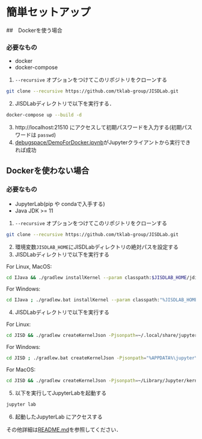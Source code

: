 # 簡単セットアップ
##　Dockerを使う場合
### 必要なもの
- docker
- docker-compose

1. `--recursive` オプションをつけてこのリポジトリをクローンする
```sh
git clone --recursive https://github.com/tklab-group/JISDLab.git
```
2. JISDLabディレクトリで以下を実行する．
```sh
docker-compose up --build -d
```
3. http://localhost:21510 にアクセスして初期パスワードを入力する(初期パスワードは `passwd`)
4. [debugspace/DemoForDocker.ipynb](debugspace/DemoForDocker.ipynb)がJupyterクライアントから実行できれば成功

## Dockerを使わない場合
### 必要なもの
- JupyterLab(pip や condaで入手する)
- Java JDK >= 11


1. `--recursive` オプションをつけてこのリポジトリをクローンする
```sh
git clone --recursive https://github.com/tklab-group/JISDLab.git
```
2. 環境変数`JISDLAB_HOME`にJISDLabディレクトリの絶対パスを設定する
3. JISDLabディレクトリで以下を実行する

For Linux, MacOS:
```bash
cd IJava && ./gradlew installKernel --param classpath:$JISDLAB_HOME/jdiscript/jdiscript/build/libs/jdiscript-0.9.0.jar:$JISDLAB_HOME/JISD/build/libs/jisd-all.jar:$JISDLAB_HOME/sample --param startup-scripts-path:$JISDLAB_HOME/JISD/startup.jshell && cd ..
```

For Windows:
```bash
cd IJava ; ./gradlew.bat installKernel --param classpath:"%JISDLAB_HOME%/jdiscript/jdiscript/build/libs/jdiscript-0.9.0.jar;%JISDLAB_HOME%/JISD/build/libs/jisd-all.jar;%JISDLAB_HOME%/sample" --param startup-scripts-path:"%JISDLAB_HOME%/JISD/startup.jshell"; cd ..
```

4. JISDLabディレクトリで以下を実行する

For Linux:
```bash
cd JISD && ./gradlew createKernelJson -Pjsonpath=~/.local/share/jupyter/kernels/java/kernel.json -Pcp=$JISDLAB_HOME/sample && cd ..
```

For Windows:
```bash
cd JISD ; ./gradlew.bat createKernelJson -Pjsonpath="%APPDATA%\jupyter\kernels\java\kernel.json" -Pcp="%JISDLAB_HOME%/sample"; cd ..
```

For MacOS:
```bash
cd JISD && ./gradlew createKernelJson -Pjsonpath=~/Library/Jupyter/kernels/java/kernel.json -Pcp=$JISDLAB_HOME/sample && cd ..
```

5. 以下を実行してJupyterLabを起動する
```sh
jupyter lab
```

6. 起動したJupyterLab にアクセスする

その他詳細は[README.md](README.md)を参照してください．
